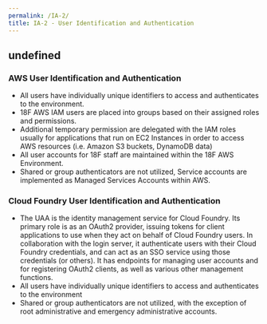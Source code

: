 ```yaml
---
permalink: /IA-2/
title: IA-2 - User Identification and Authentication
---
```

## undefined
### AWS User Identification and Authentication  
* All users have individually unique identifiers to access and authenticates to the environment.  
* 18F AWS IAM users are placed into groups based on their assigned roles and permissions.  
* Additional temporary permission are delegated with the IAM roles usually for applications that run on EC2 Instances in order to access AWS resources (i.e. Amazon S3 buckets, DynamoDB data)  
* All user accounts for 18F staff are maintained within the 18F AWS Environment.  
* Shared or group authenticators are not utilized, Service accounts are implemented as Managed Services Accounts within AWS.  
  
### Cloud Foundry User Identification and Authentication  
* The UAA is the identity management service for Cloud Foundry. Its primary role is as an OAuth2 provider, issuing tokens for client applications to use when they act on behalf of Cloud Foundry users. In collaboration with the login server, it authenticate users with their Cloud Foundry credentials, and can act as an SSO service using those credentials (or others). It has endpoints for managing user accounts and for registering OAuth2 clients, as well as various other management functions.  
* All users have individually unique identifiers to access and authenticates to the environment  
* Shared or group authenticators are not utilized, with the exception of root administrative and emergency administrative accounts.  
  
